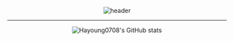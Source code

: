 <div align = center>
  
![header](https://capsule-render.vercel.app/api?type=waving&height=200&color=0:ddd6f3,100:faaca8&text=Hi,%20Im%20Hayoung!&reversal=true&fontColor=black&textBg=false&fontAlign=50&fontAlignY=40&animation=fadeIn&desc=Front-End%20Developer&descAlignY=70&descAlign=50&descSize=20)

<hr>

![Hayoung0708's GitHub stats](https://github-readme-stats.vercel.app/api?username=Hayoung0708&show_icons=true&title_color=faaca8&icon_color=ddd6f3&text_color=f8f8f2&bg_color=00000000)
